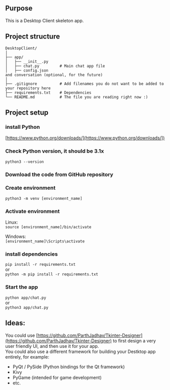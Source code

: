## Purpose
This is a Desktop Client skeleton app.

## Project structure

```
DesktopClient/
│
├── app/
│   ├── __init__.py
│   ├── chat.py         # Main chat app file
│   ├── config.json
and conversation (optional, for the future)
│
├── .gitignore          # Add filenames you do not want to be added to your repository here
├── requirements.txt    # Dependencies
└── README.md           # The file you are reading right now :)
```

## Project setup
### install Python
[https://www.python.org/downloads/](https://www.python.org/downloads/])

### Check Python version, it should be 3.1x
`python3 --version`

### Download the code from GitHub repository

### Create environment
`python3 -m venv [environment_name]`

### Activate environment
Linux:  
`source [environment_name]/bin/activate`

Windows:  
`[environment_name]\Scripts\activate`

### install dependencies
`pip install -r requirements.txt`  
or  
`python -m pip install -r requirements.txt`

### Start the app
`python app/chat.py`  
or  
`python3 app/chat.py`

## Ideas:
You could use [https://github.com/ParthJadhav/Tkinter-Designer](https://github.com/ParthJadhav/Tkinter-Designer) to first design a very user friendly UI, and then use it for your app.  
You could also use a different framework for building your Destktop app entirely, for example:
* PyQt / PySide (Python bindings for the Qt framework)
* Kivy
* PyGame (intended for game development)
* etc.